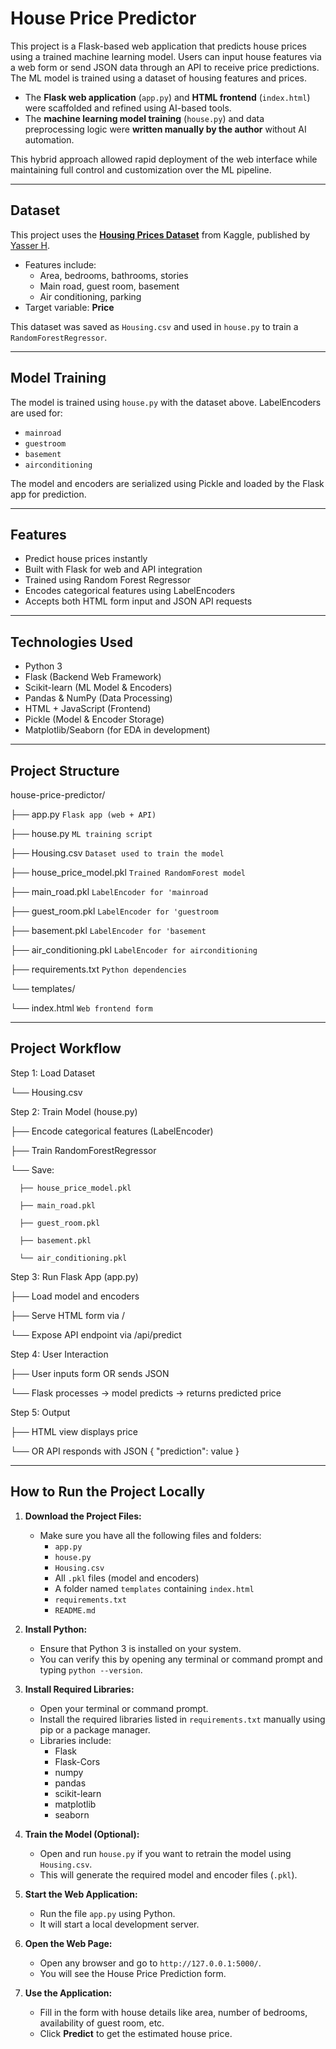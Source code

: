 # House Price Predictor

This project is a Flask-based web application that predicts house prices using a trained machine learning model. Users can input house features via a web form or send JSON data through an API to receive price predictions. The ML model is trained using a dataset of housing features and prices.
- The **Flask web application** (`app.py`) and **HTML frontend** (`index.html`) were scaffolded and refined using AI-based tools.
- The **machine learning model training** (`house.py`) and data preprocessing logic were **written manually by the author** without AI automation.

This hybrid approach allowed rapid deployment of the web interface while maintaining full control and customization over the ML pipeline.


---


## Dataset

This project uses the **[Housing Prices Dataset](https://www.kaggle.com/datasets/yasserh/housing-prices-dataset)** from Kaggle, published by [Yasser H](https://www.kaggle.com/yasserh).

- Features include:
  - Area, bedrooms, bathrooms, stories
  - Main road, guest room, basement
  - Air conditioning, parking
- Target variable: **Price**

This dataset was saved as `Housing.csv` and used in `house.py` to train a `RandomForestRegressor`.

---


## Model Training

The model is trained using `house.py` with the dataset above. LabelEncoders are used for:
- `mainroad`
- `guestroom`
- `basement`
- `airconditioning`

The model and encoders are serialized using Pickle and loaded by the Flask app for prediction.


---


## Features

- Predict house prices instantly
- Built with Flask for web and API integration
- Trained using Random Forest Regressor
- Encodes categorical features using LabelEncoders
- Accepts both HTML form input and JSON API requests

---


##  Technologies Used

- Python 3
- Flask (Backend Web Framework)
- Scikit-learn (ML Model & Encoders)
- Pandas & NumPy (Data Processing)
- HTML + JavaScript (Frontend)
- Pickle (Model & Encoder Storage)
- Matplotlib/Seaborn (for EDA in development)

---


##  Project Structure

house-price-predictor/

├── app.py `Flask app (web + API)`

├── house.py `ML training script`

├── Housing.csv `Dataset used to train the model`

├── house_price_model.pkl `Trained RandomForest model`

├── main_road.pkl `LabelEncoder for 'mainroad`

├── guest_room.pkl `LabelEncoder for 'guestroom`

├── basement.pkl `LabelEncoder for 'basement`

├── air_conditioning.pkl `LabelEncoder for airconditioning`

├── requirements.txt `Python dependencies`

└── templates/

  └── index.html `Web frontend form`


---


## Project Workflow

Step 1: Load Dataset

  └── Housing.csv
  

Step 2: Train Model (house.py)

  ├── Encode categorical features (LabelEncoder)
  
  ├── Train RandomForestRegressor
  
  └── Save:
  
      ├── house_price_model.pkl
      
      ├── main_road.pkl
      
      ├── guest_room.pkl
      
      ├── basement.pkl
      
      └── air_conditioning.pkl
      

Step 3: Run Flask App (app.py)

  ├── Load model and encoders
  
  ├── Serve HTML form via /
  
  └── Expose API endpoint via /api/predict
  

Step 4: User Interaction

  ├── User inputs form OR sends JSON
  
  └── Flask processes → model predicts → returns predicted price
  

Step 5: Output

  ├── HTML view displays price
  
  └── OR API responds with JSON { "prediction": value }
  


---


##  How to Run the Project Locally

1. **Download the Project Files:**
   - Make sure you have all the following files and folders:
     - `app.py`
     - `house.py`
     - `Housing.csv`
     - All `.pkl` files (model and encoders)
     - A folder named `templates` containing `index.html`
     - `requirements.txt`
     - `README.md`

2. **Install Python:**
   - Ensure that Python 3 is installed on your system.
   - You can verify this by opening any terminal or command prompt and typing `python --version`.

3. **Install Required Libraries:**
   - Open your terminal or command prompt.
   - Install the required libraries listed in `requirements.txt` manually using pip or a package manager.
   - Libraries include:
     - Flask
     - Flask-Cors
     - numpy
     - pandas
     - scikit-learn
     - matplotlib
     - seaborn

4. **Train the Model (Optional):**
   - Open and run `house.py` if you want to retrain the model using `Housing.csv`.
   - This will generate the required model and encoder files (`.pkl`).

5. **Start the Web Application:**
   - Run the file `app.py` using Python.
   - It will start a local development server.

6. **Open the Web Page:**
   - Open any browser and go to `http://127.0.0.1:5000/`.
   - You will see the House Price Prediction form.

7. **Use the Application:**
   - Fill in the form with house details like area, number of bedrooms, availability of guest room, etc.
   - Click **Predict** to get the estimated house price.


